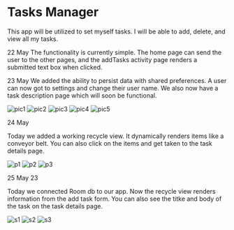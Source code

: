 # Tasks Manager

This app will be utilized to set myself tasks.  I will be able to add, delete, 
and view all my tasks.

22 May
The functionality is currently simple.  The home page can send the user to the other pages,
and the addTasks activity page renders a submitted text box when clicked.  

23 May
We added the ability to persist data with shared preferences.  A user can now got to settings and 
change their user name.  We also now have a task description page which will soon be functional.



![pic1](pic1.png)
![pic2](pic2.png)
![pic3](pic3.png)
![pic4](pic4.png)
![pic5](pic5.png)


24 May

Today we added a working recycle view. It dynamically renders items like a conveyor belt.  You can also 
click on the items and get taken to the task details page.  

![p1](p1.png)
![p2](p2.png)
![p3](p3.png)

25 May 23

Today we connected Room db to our app.  Now the recycle view renders
information from the add task form.  You can also see the titke and body 
of the task on the task details page.

![s1](s1.png)
![s2](s2.png)
![s3](s3.png)
